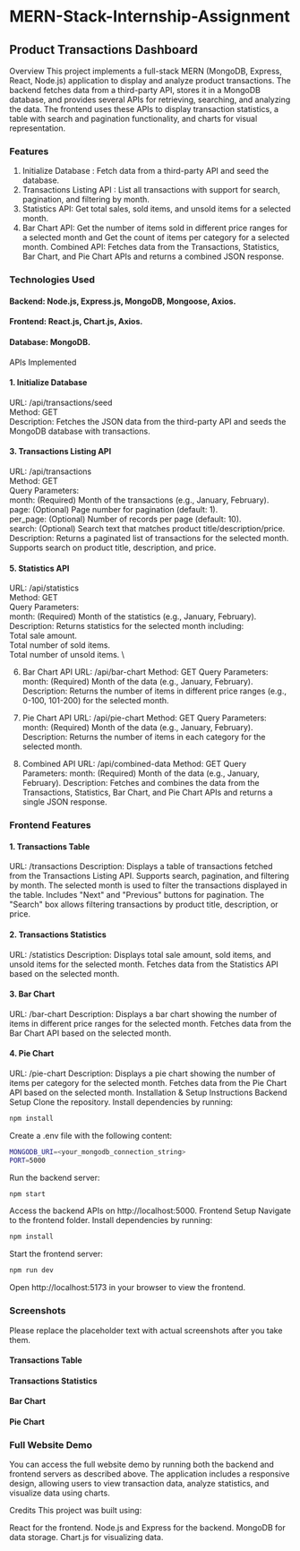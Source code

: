 # MERN-Stack-Internship-Assignment
## Product Transactions Dashboard
Overview
This project implements a full-stack MERN (MongoDB, Express, React, Node.js) application to display and analyze product transactions. 
The backend fetches data from a third-party API, stores it in a MongoDB database, and provides several APIs for retrieving, searching, and analyzing the data. 
The frontend uses these APIs to display transaction statistics, a table with search and pagination functionality, and charts for visual representation.

### Features
1. Initialize Database : Fetch data from a third-party API and seed the database.
2. Transactions Listing API : List all transactions with support for search, pagination, and filtering by month.
3. Statistics API: Get total sales, sold items, and unsold items for a selected month.
4. Bar Chart API: Get the number of items sold in different price ranges for a selected month and Get the count of items per category for a selected month.
Combined API: Fetches data from the Transactions, Statistics, Bar Chart, and Pie Chart APIs and returns a combined JSON response.
### Technologies Used
#### Backend: Node.js, Express.js, MongoDB, Mongoose, Axios.
#### Frontend: React.js, Chart.js, Axios.
#### Database: MongoDB.

APIs Implemented
#### 1. Initialize Database
URL: /api/transactions/seed \
Method: GET \
Description: Fetches the JSON data from the third-party API and seeds the MongoDB database with transactions. 

#### 3. Transactions Listing API
URL: /api/transactions \
Method: GET \
Query Parameters: \
month: (Required) Month of the transactions (e.g., January, February). \
page: (Optional) Page number for pagination (default: 1). \
per_page: (Optional) Number of records per page (default: 10). \
search: (Optional) Search text that matches product title/description/price. \
Description: Returns a paginated list of transactions for the selected month. Supports search on product title, description, and price. 

#### 5. Statistics API
URL: /api/statistics \
Method: GET \
Query Parameters: \
month: (Required) Month of the statistics (e.g., January, February). \
Description: Returns statistics for the selected month including: \
Total sale amount. \
Total number of sold items. \
Total number of unsold items. \

6. Bar Chart API
URL: /api/bar-chart
Method: GET
Query Parameters:
month: (Required) Month of the data (e.g., January, February).
Description: Returns the number of items in different price ranges (e.g., 0-100, 101-200) for the selected month.

8. Pie Chart API
URL: /api/pie-chart
Method: GET
Query Parameters:
month: (Required) Month of the data (e.g., January, February).
Description: Returns the number of items in each category for the selected month.

10. Combined API
URL: /api/combined-data
Method: GET
Query Parameters:
month: (Required) Month of the data (e.g., January, February).
Description: Fetches and combines the data from the Transactions, Statistics, Bar Chart, and Pie Chart APIs and returns a single JSON response.

### Frontend Features

#### 1. Transactions Table
URL: /transactions
Description:
Displays a table of transactions fetched from the Transactions Listing API.
Supports search, pagination, and filtering by month.
The selected month is used to filter the transactions displayed in the table.
Includes "Next" and "Previous" buttons for pagination.
The "Search" box allows filtering transactions by product title, description, or price.

#### 2. Transactions Statistics
URL: /statistics
Description:
Displays total sale amount, sold items, and unsold items for the selected month.
Fetches data from the Statistics API based on the selected month.

#### 3. Bar Chart
URL: /bar-chart
Description:
Displays a bar chart showing the number of items in different price ranges for the selected month.
Fetches data from the Bar Chart API based on the selected month.

#### 4. Pie Chart
URL: /pie-chart
Description:
Displays a pie chart showing the number of items per category for the selected month.
Fetches data from the Pie Chart API based on the selected month.
Installation & Setup Instructions
Backend Setup
Clone the repository.
Install dependencies by running:

```bash
npm install
```

Create a .env file with the following content:
```bash
MONGODB_URI=<your_mongodb_connection_string>
PORT=5000
```
Run the backend server:
```bash
npm start
```
Access the backend APIs on http://localhost:5000.
Frontend Setup
Navigate to the frontend folder.
Install dependencies by running:
```bash
npm install
```
Start the frontend server:
```bash
npm run dev
```
Open http://localhost:5173 in your browser to view the frontend.

### Screenshots
Please replace the placeholder text with actual screenshots after you take them.

#### Transactions Table

#### Transactions Statistics

#### Bar Chart

#### Pie Chart

### Full Website Demo
You can access the full website demo by running both the backend and frontend servers as described above. The application includes a responsive design, allowing users to view transaction data, analyze statistics, and visualize data using charts.

Credits
This project was built using:

React for the frontend.
Node.js and Express for the backend.
MongoDB for data storage.
Chart.js for visualizing data.

